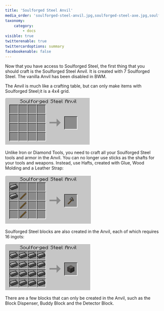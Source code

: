 ```yaml
---
title: 'Soulforged Steel Anvil'
media_order: 'soulforged-steel-anvil.jpg,soulforged-steel-axe.jpg,soulforged -steel-block.jpg'
taxonomy:
    category:
        - docs
visible: true
twitterenable: true
twittercardoptions: summary
facebookenable: false
---
```


Now that you have access to Soulforged Steel, the first thing that you should craft is the Soulforged Steel Anvil. It is created with 7 Soulforged Steel. The vanilla Anvil has been disabled in BWM.

The Anvil is much like a crafting table, but can only make items with Soulforged Steel;it is a 4x4 grid.

![](soulforged-steel-anvil.jpg)

Unlike Iron or Diamond Tools, you need to craft all your Soulforged Steel tools and armor in the Anvil. You can no longer use sticks as the shafts for your tools and weapons. Instead, use Hafts, created with Glue, Wood Molding and a Leather Strap:

![](soulforged-steel-axe.jpg)

Soulforged Steel blocks are also created in the Anvil, each of which requires 16 ingots:

![](soulforged%20-steel-block.jpg)

There are a few blocks that can only be created in the Anvil, such as the Block Dispenser, Buddy Block and the Detector Block.
